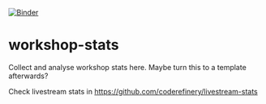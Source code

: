 [![Binder](https://mybinder.org/badge_logo.svg)](https://mybinder.org/v2/gh/coderefinery/workshop-stats/HEAD)

# workshop-stats
Collect and analyse workshop stats here. Maybe turn this to a template afterwards?

Check livestream stats in https://github.com/coderefinery/livestream-stats